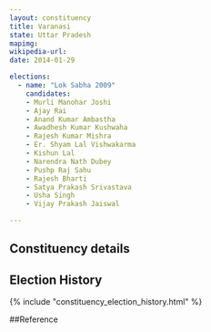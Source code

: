 ```yaml
---
layout: constituency
title: Varanasi
state: Uttar Pradesh
mapimg: 
wikipedia-url: 
date: 2014-01-29

elections: 
  - name: "Lok Sabha 2009"
    candidates: 
    - Murli Manohar Joshi 
    - Ajay Rai 
    - Anand Kumar Ambastha 
    - Awadhesh Kumar Kushwaha 
    - Rajesh Kumar Mishra 
    - Er. Shyam Lal Vishwakarma 
    - Kishun Lal 
    - Narendra Nath Dubey 
    - Pushp Raj Sahu 
    - Rajesh Bharti 
    - Satya Prakash Srivastava 
    - Usha Singh 
    - Vijay Prakash Jaiswal 

---
```

## Constituency details


## Election History
{% include "constituency_election_history.html" %}

##Reference

